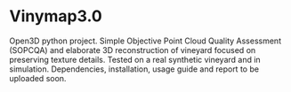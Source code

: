 # Vinymap3.0
Open3D python project. Simple Objective Point Cloud Quality Assessment (SOPCQA) and elaborate 3D reconstruction of vineyard focused on preserving texture details. Tested on a real synthetic vineyard and in simulation.
Dependencies, installation, usage guide and report to be uploaded soon. 
